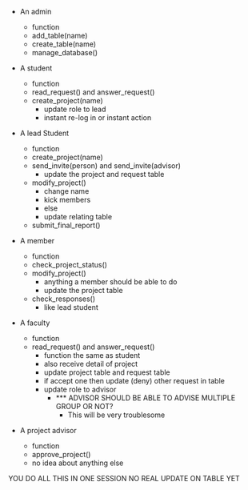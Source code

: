 * An admin
  - function
  - add_table(name)
  - create_table(name)
  - manage_database()

* A student
  - function
  - read_request() and answer_request()
  - create_project(name)
    - update role to lead
    - instant re-log in or instant action
  
* A lead Student
  - function
  - create_project(name)
  - send_invite(person) and send_invite(advisor)
    - update the project and request table
  - modify_project()
    - change name
    - kick members
    - else
    - update relating table
  - submit_final_report()

* A member
  - function
  - check_project_status()
  - modify_project()
    - anything a member should be able to do
    - update the project table
  - check_responses()
    - like lead student

* A faculty
  - function
  - read_request() and answer_request()
    - function the same as student
    - also receive detail of project
    - update project table and request table
    - if accept one then update (deny) other request in table
    - update role to advisor 
      - *** ADVISOR SHOULD BE ABLE TO ADVISE MULTIPLE GROUP OR NOT?
        - This will be very troublesome
* A project advisor
  - function
  - approve_project()
  - no idea about anything else

YOU DO ALL THIS IN ONE SESSION
NO REAL UPDATE ON TABLE YET
